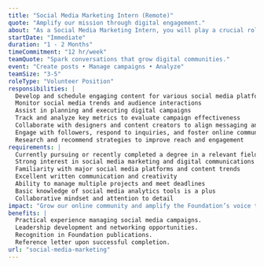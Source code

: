```yaml
---
title: "Social Media Marketing Intern (Remote)"
quote: "Amplify our mission through digital engagement."
about: "As a Social Media Marketing Intern, you will play a crucial role in expanding our online presence and driving engagement with diverse audiences. This internship offers an exciting opportunity for individuals passionate about social media, digital marketing, and content creation to contribute to meaningful campaigns that inspire action and promote our initiatives."
startDate: "Immediate"
duration: "1 - 2 Months"
timeCommitment: "12 hr/week"
teamQuote: "Spark conversations that grow digital communities."
event: "Create posts • Manage campaigns • Analyze"
teamSize: "3-5"
roleType: "Volunteer Position"
responsibilities: |
  Develop and schedule engaging content for various social media platforms
  Monitor social media trends and audience interactions
  Assist in planning and executing digital campaigns
  Track and analyze key metrics to evaluate campaign effectiveness
  Collaborate with designers and content creators to align messaging and visuals
  Engage with followers, respond to inquiries, and foster online community
  Research and recommend strategies to improve reach and engagement
requirements: |
  Currently pursuing or recently completed a degree in a relevant field (e.g., Marketing, Communications, Digital Media, Public Relations)
  Strong interest in social media marketing and digital communications
  Familiarity with major social media platforms and content trends
  Excellent written communication and creativity
  Ability to manage multiple projects and meet deadlines
  Basic knowledge of social media analytics tools is a plus
  Collaborative mindset and attention to detail
impact: "Grow our online community and amplify the Foundation’s voice through impactful digital storytelling."
benefits: |
  Practical experience managing social media campaigns.
  Leadership development and networking opportunities.
  Recognition in Foundation publications.
  Reference letter upon successful completion.
url: "social-media-marketing"
---
```

